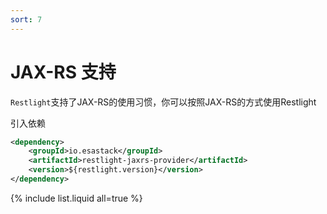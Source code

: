 ```yaml
---
sort: 7
---
```


# JAX-RS 支持

`Restlight`支持了JAX-RS的使用习惯，你可以按照JAX-RS的方式使用Restlight 

引入依赖

```xml
<dependency>
	<groupId>io.esastack</groupId>
	<artifactId>restlight-jaxrs-provider</artifactId>
	<version>${restlight.version}</version>
</dependency>
```

{% include list.liquid all=true %}

